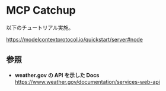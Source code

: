 # MCP Catchup

以下のチュートリアル実施。

https://modelcontextprotocol.io/quickstart/server#node

## 参照

- **weather.gov の API を示した Docs** https://www.weather.gov/documentation/services-web-api
